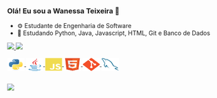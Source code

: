 ### Olá! Eu sou a Wanessa Teixeira 👋

- ⚙  Estudante de Engenharia de Software
- 🔭  Estudando Python, Java, Javascript, HTML, Git e Banco de Dados

 <div>
  <a href="https://github.com/WanessaTeixeira">
  <img height="180em" src="https://github-readme-stats.vercel.app/api?username=WanessaTeixeira&show_icons=true&theme=dracula&include_all_commits=true&count_private=true"/>
  <img height="180em" src="https://github-readme-stats.vercel.app/api/top-langs/?username=WanessaTeixeira&layout=compact&langs_count=16&theme=dracula"/>
</div>

<div style="display: inline_block"><br>
  <img align="center" alt="Wan-Python" height="30" width="40" src="https://raw.githubusercontent.com/devicons/devicon/master/icons/python/python-original.svg">
  <img align="center" alt="Wan-Java" height="30" width="40" src="https://github.com/devicons/devicon/blob/master/icons/java/java-original.svg">
  <img align="center" alt="Wan-Js" height="30" width="40" src="https://raw.githubusercontent.com/devicons/devicon/master/icons/javascript/javascript-plain.svg">
  <img align="center" alt="Wan-HTML" height="30" width="40" src="https://raw.githubusercontent.com/devicons/devicon/master/icons/html5/html5-original.svg">
  <img align="center" alt="Wan-Git" height="30" width="40" src="https://github.com/devicons/devicon/blob/master/icons/git/git-original.svg"> 
  <img align="center" alt="Wan-Git" height="30" width="40" src="https://github.com/devicons/devicon/blob/master/icons/mysql/mysql-original.svg">
</div>

##

<div> 
  <a href="https://www.linkedin.com/in/wanessa-teixeira-ab47b1142" target="_blank"><img src="https://img.shields.io/badge/-LinkedIn-%230077B5?style=for-the-badge&logo=linkedin&logoColor=white" target="_blank"></a> 

  
  <div> 

